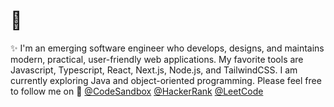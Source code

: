 # 👋

<!--
**sydneehaley/sydneehaley** is a ✨ _special_ ✨ repository because its `README.md` (this file) appears on your GitHub profile.

Here are some ideas to get you started:

- 🔭 I’m currently working on ...
- 🌱 I’m currently learning ...
- 👯 I’m looking to collaborate on ...
- 🤔 I’m looking for help with ...
- 💬 Ask me about ...
- 📫 How to reach me: ...
- 😄 Pronouns: ...
- ⚡ Fun fact: ...
-->

✨ I'm an emerging software engineer who develops, designs, and maintains modern, practical, user-friendly web applications. My favorite tools are Javascript, Typescript, React, Next.js, Node.js, and TailwindCSS. I am currently exploring Java and object-oriented programming. Please feel free to follow me on 🎉 [@CodeSandbox](https://codesandbox.io/u/sydneehaley) [@HackerRank](https://www.hackerrank.com/sydneehaley) [@LeetCode](https://leetcode.com/sydneehaley) 
